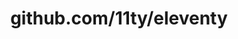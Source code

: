 ---
layout: post
title: github.com/11ty/eleventy
categories: link
tags: [انگلیسی, گیت‌هاب, برنامه‌نویسی]
---